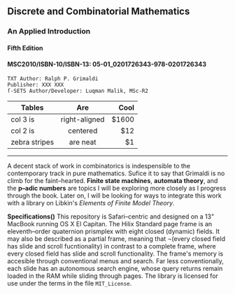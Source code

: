 ## Discrete and Combinatorial Mathematics
### An Applied Introduction
#### Fifth Edition
#### MSC2010/ISBN-10/ISBN-13: 05-01_0201726343-978-0201726343
```  
TXT Author: Ralph P. Grimaldi  
Publisher: XXX XXX  
ſ-SETS Author/Developer: Luqman Malik, MSc-R2
```

| Tables        | Are           | Cool  |
| ------------- |:-------------:| -----:|
| col 3 is      | right-aligned | $1600 |
| col 2 is      | centered      |   $12 |
| zebra stripes | are neat      |    $1 |
---
A decent stack of work in combinatorics is indespensible to the contemporary track in pure mathematics. Sufice it to say that Grimaldi is no climb for the faint–hearted. **Finite state machines**, **automata theory**, and the **p–adic numbers** are topics I will be exploring more closely as I progress through the book. Later on, I will be looking for ways to integrate this work with a library on Libkin's _Elements of Finite Model Theory_.

__Specifications()__ This repository is Safari–centric and designed on a 13" MacBook running OS X El Capitan. The Hilix Standard page frame is an eleventh–order quaternion prismplex with eight closed (dynamic) fields. It may also be described as a partial frame, meaning that ¬(every closed field has slide and scroll fucntionality) in contrast to a complete frame, where every closed field has slide and scroll functionality. The frame's memory is accesible through conventional menus and search. Far less conventionally, each slide has an autonomous search engine, whose query returns remain loaded in the RAM while sliding through pages. The library is licensed for use under the terms in the file <code>MIT_License</code>.
